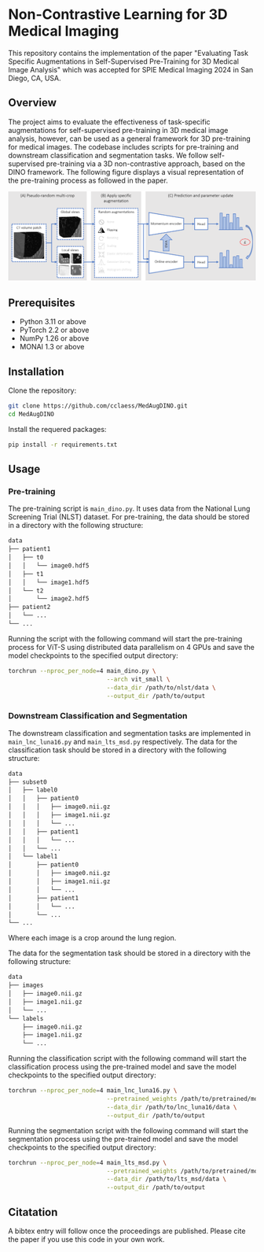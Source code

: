 # Non-Contrastive Learning for 3D Medical Imaging

This repository contains the implementation of the paper "Evaluating Task Specific Augmentations in Self-Supervised 
Pre-Training for 3D Medical Image Analysis" which was accepted for SPIE Medical Imaging 2024 in San Diego, CA, USA.

## Overview

The project aims to evaluate the effectiveness of task-specific augmentations for self-supervised pre-training in 3D 
medical image analysis, however, can be used as a general framework for 3D pre-training for medical images. The codebase 
includes scripts for pre-training and downstream classification and segmentation
tasks. We follow self-supervised pre-training via a 3D non-contrastive approach, based on the DINO framework. The 
following figure displays a visual representation of the pre-training process as followed in the paper.

![Pre-training](flowchart.png)

## Prerequisites

- Python 3.11 or above
- PyTorch 2.2 or above
- NumPy 1.26 or above
- MONAI 1.3 or above

## Installation

Clone the repository:

```bash
git clone https://github.com/cclaess/MedAugDINO.git
cd MedAugDINO
```

Install the requered packages:

```bash
pip install -r requirements.txt
```

## Usage

### Pre-training
The pre-training script is `main_dino.py`. It uses data from the National Lung Screening Trial (NLST) dataset. For 
pre-training, the data should be stored in a directory with the following structure:

```bash
data
├── patient1
│   ├── t0
│   │   └── image0.hdf5
│   ├── t1
│   │   └── image1.hdf5
│   └── t2
│       └── image2.hdf5
├── patient2
│   └── ...
└── ...
```
Running the script with the following command will start the pre-training process for ViT-S using distributed data 
parallelism on 4 GPUs and save the model checkpoints to the specified output directory:

```bash
torchrun --nproc_per_node=4 main_dino.py \
                            --arch vit_small \
                            --data_dir /path/to/nlst/data \
                            --output_dir /path/to/output
```

### Downstream Classification and Segmentation
The downstream classification and segmentation tasks are implemented in `main_lnc_luna16.py` and 
`main_lts_msd.py` respectively. The data for the classification task should be stored in a directory with the following
structure:

```bash
data
├── subset0
│   ├── label0
│   │   ├── patient0
│   │   │   ├── image0.nii.gz
│   │   │   ├── image1.nii.gz
│   │   │   └── ...
│   │   ├── patient1
│   │   │   └── ... 
│   │   └── ...
│   └── label1
│       ├── patient0
│       │   ├── image0.nii.gz
│       │   ├── image1.nii.gz
│       │   └── ...
│       ├── patient1
│       │   └── ... 
│       └── ...
└── ...
```
Where each image is a crop around the lung region.

The data for the segmentation task should be stored in a directory with the following structure:

```bash
data
├── images
│   ├── image0.nii.gz
│   ├── image1.nii.gz
│   └── ...
└── labels
    ├── image0.nii.gz
    ├── image1.nii.gz
    └── ...
```

Running the classification script with the following command will start the classification process using the pre-trained
model and save the model checkpoints to the specified output directory:

```bash
torchrun --nproc_per_node=4 main_lnc_luna16.py \
                            --pretrained_weights /path/to/pretrained/model.pth \
                            --data_dir /path/to/lnc_luna16/data \
                            --output_dir /path/to/output
```

Running the segmentation script with the following command will start the segmentation process using the pre-trained
model and save the model checkpoints to the specified output directory:

```bash
torchrun --nproc_per_node=4 main_lts_msd.py \
                            --pretrained_weights /path/to/pretrained/model.pth \
                            --data_dir /path/to/lts_msd/data \
                            --output_dir /path/to/output
```

## Citatation
A bibtex entry will follow once the proceedings are published. Please cite the paper if you use this code in your own
work.
